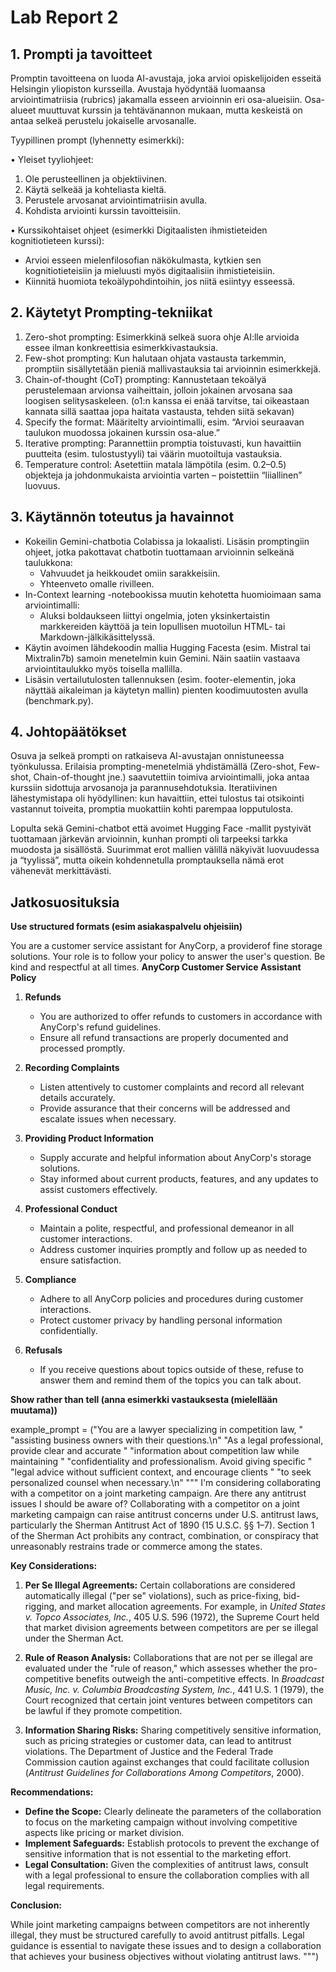 # Lab Report 2

## 1. Prompti ja tavoitteet

Promptin tavoitteena on luoda AI-avustaja, joka arvioi opiskelijoiden esseitä Helsingin yliopiston kursseilla. Avustaja hyödyntää luomaansa arviointimatriisia (rubrics) jakamalla esseen arvioinnin eri osa-alueisiin. Osa-alueet muuttuvat kurssin ja tehtävänannon mukaan, mutta keskeistä on antaa selkeä perustelu jokaiselle arvosanalle.

Tyypillinen prompt (lyhennetty esimerkki):

• Yleiset tyyliohjeet:
1. Ole perusteellinen ja objektiivinen.  
2. Käytä selkeää ja kohteliasta kieltä.  
3. Perustele arvosanat arviointimatriisin avulla.  
4. Kohdista arviointi kurssin tavoitteisiin.  

• Kurssikohtaiset ohjeet (esimerkki Digitaalisten ihmistieteiden kognitiotieteen kurssi):
   - Arvioi esseen mielenfilosofian näkökulmasta, kytkien sen kognitiotieteisiin ja mieluusti myös digitaalisiin ihmistieteisiin.  
   - Kiinnitä huomiota tekoälypohdintoihin, jos niitä esiintyy esseessä.

## 2. Käytetyt Prompting-tekniikat

1. Zero-shot prompting: Esimerkkinä selkeä suora ohje AI:lle arvioida essee ilman konkreettisia esimerkkivastauksia.  
2. Few-shot prompting: Kun halutaan ohjata vastausta tarkemmin, promptiin sisällytetään pieniä mallivastauksia tai arvioinnin esimerkkejä.  
3. Chain-of-thought (CoT) prompting: Kannustetaan tekoälyä perustelemaan arvionsa vaiheittain, jolloin jokainen arvosana saa loogisen selitysaskeleen.  (o1:n kanssa ei enää tarvitse, tai oikeastaan kannata sillä saattaa jopa haitata vastausta, tehden siitä sekavan)
4. Specify the format: Määritelty arviointimalli, esim. “Arvioi seuraavan taulukon muodossa jokainen kurssin osa-alue.”  
5. Iterative prompting: Parannettiin promptia toistuvasti, kun havaittiin puutteita (esim. tulostustyyli) tai väärin muotoiltuja vastauksia.  
6. Temperature control: Asetettiin matala lämpötila (esim. 0.2–0.5) objekteja ja johdonmukaista arviointia varten – poistettiin “liiallinen” luovuus.

## 3. Käytännön toteutus ja havainnot

- Kokeilin Gemini-chatbotia Colabissa ja lokaalisti. Lisäsin promptingiin ohjeet, jotka pakottavat chatbotin tuottamaan arvioinnin selkeänä taulukkona:  
   - Vahvuudet ja heikkoudet omiin sarakkeisiin.  
   - Yhteenveto omalle rivilleen.  
- In-Context learning -notebookissa muutin kehotetta huomioimaan sama arviointimalli:  
   - Aluksi boldaukseen liittyi ongelmia, joten yksinkertaistin markkereiden käyttöä ja tein lopullisen muotoilun HTML- tai Markdown-jälkikäsittelyssä.  
- Käytin avoimen lähdekoodin mallia Hugging Facesta (esim. Mistral tai Mixtralin7b) samoin menetelmin kuin Gemini. Näin saatiin vastaava arviointitaulukko myös toisella mallilla.  
- Lisäsin vertailutulosten tallennuksen (esim. footer-elementin, joka näyttää aikaleiman ja käytetyn mallin) pienten koodimuutosten avulla (benchmark.py).  

## 4. Johtopäätökset

Osuva ja selkeä prompti on ratkaiseva AI-avustajan onnistuneessa työnkulussa. Erilaisia prompting-menetelmiä yhdistämällä (Zero-shot, Few-shot, Chain-of-thought jne.) saavutettiin toimiva arviointimalli, joka antaa kurssiin sidottuja arvosanoja ja parannusehdotuksia. Iteratiivinen lähestymistapa oli hyödyllinen: kun havaittiin, ettei tulostus tai otsikointi vastannut toiveita, promptia muokattiin kohti parempaa lopputulosta.

Lopulta sekä Gemini-chatbot että avoimet Hugging Face -mallit pystyivät tuottamaan järkevän arvioinnin, kunhan prompti oli tarpeeksi tarkka muodosta ja sisällöstä. Suurimmat erot mallien välillä näkyivät luovuudessa ja “tyylissä”, mutta oikein kohdennetulla promptauksella nämä erot vähenevät merkittävästi. 


## Jatkosuosituksia
**Use structured formats (esim asiakaspalvelu ohjeisiin)**

<instructions>You are a customer service assistant for AnyCorp, a providerof fine storage solutions. Your role is to follow your policy to answer the user's question. Be kind and respectful at all times.</instructions>
<policy>**AnyCorp Customer Service Assistant Policy**

1. **Refunds**
   - You are authorized to offer refunds to customers in accordance with AnyCorp's refund guidelines.
   - Ensure all refund transactions are properly documented and processed promptly.

2. **Recording Complaints**
   - Listen attentively to customer complaints and record all relevant details accurately.
   - Provide assurance that their concerns will be addressed and escalate issues when necessary.

3. **Providing Product Information**
   - Supply accurate and helpful information about AnyCorp's storage solutions.
   - Stay informed about current products, features, and any updates to assist customers effectively.

4. **Professional Conduct**
   - Maintain a polite, respectful, and professional demeanor in all customer interactions.
   - Address customer inquiries promptly and follow up as needed to ensure satisfaction.

5. **Compliance**
   - Adhere to all AnyCorp policies and procedures during customer interactions.
   - Protect customer privacy by handling personal information confidentially.

6. **Refusals**
   - If you receive questions about topics outside of these, refuse to answer them and remind them of the topics you can talk about.</policy>

**Show rather than tell (anna esimerkki vastauksesta (mielellään muutama))**

example_prompt = ("<prompt>You are a lawyer specializing in competition law, "
               "assisting business owners with their questions.</prompt>\n"
               "<policy>As a legal professional, provide clear and accurate "
               "information about competition law while maintaining "
               "confidentiality and professionalism. Avoid giving specific "
               "legal advice without sufficient context, and encourage clients "
               "to seek personalized counsel when necessary.</policy>\n"
               """<example>
<question>
I'm considering collaborating with a competitor on a joint marketing campaign. Are there any antitrust issues I should be aware of?
</question>
<response>
Collaborating with a competitor on a joint marketing campaign can raise antitrust concerns under U.S. antitrust laws, particularly the Sherman Antitrust Act of 1890 (15 U.S.C. §§ 1–7). Section 1 of the Sherman Act prohibits any contract, combination, or conspiracy that unreasonably restrains trade or commerce among the states.

**Key Considerations:**

1. **Per Se Illegal Agreements:** Certain collaborations are considered automatically illegal ("per se" violations), such as price-fixing, bid-rigging, and market allocation agreements. For example, in *United States v. Topco Associates, Inc.*, 405 U.S. 596 (1972), the Supreme Court held that market division agreements between competitors are per se illegal under the Sherman Act.

2. **Rule of Reason Analysis:** Collaborations that are not per se illegal are evaluated under the "rule of reason," which assesses whether the pro-competitive benefits outweigh the anti-competitive effects. In *Broadcast Music, Inc. v. Columbia Broadcasting System, Inc.*, 441 U.S. 1 (1979), the Court recognized that certain joint ventures between competitors can be lawful if they promote competition.

3. **Information Sharing Risks:** Sharing competitively sensitive information, such as pricing strategies or customer data, can lead to antitrust violations. The Department of Justice and the Federal Trade Commission caution against exchanges that could facilitate collusion (*Antitrust Guidelines for Collaborations Among Competitors*, 2000).

**Recommendations:**

- **Define the Scope:** Clearly delineate the parameters of the collaboration to focus on the marketing campaign without involving competitive aspects like pricing or market division.
- **Implement Safeguards:** Establish protocols to prevent the exchange of sensitive information that is not essential to the marketing effort.
- **Legal Consultation:** Given the complexities of antitrust laws, consult with a legal professional to ensure the collaboration complies with all legal requirements.

**Conclusion:**

While joint marketing campaigns between competitors are not inherently illegal, they must be structured carefully to avoid antitrust pitfalls. Legal guidance is essential to navigate these issues and to design a collaboration that achieves your business objectives without violating antitrust laws.
</response>
</example>""")

